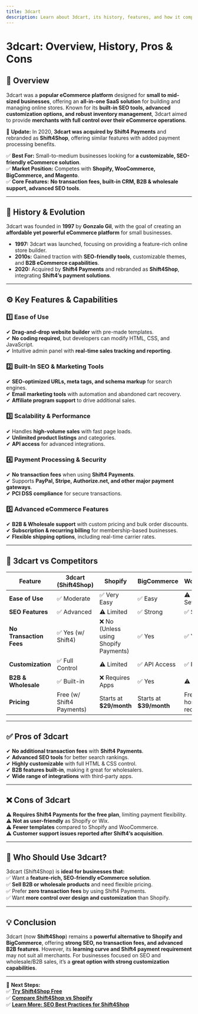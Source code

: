 ```yaml
---
title: 3dcart  
description: Learn about 3dcart, its history, features, and how it compares to other eCommerce platforms.  
---
```


# **3dcart: Overview, History, Pros & Cons**  

## **📌 Overview**  
3dcart was a **popular eCommerce platform** designed for **small to mid-sized businesses**, offering an **all-in-one SaaS solution** for building and managing online stores. Known for its **built-in SEO tools, advanced customization options, and robust inventory management**, 3dcart aimed to provide **merchants with full control over their eCommerce operations**.  

🚨 **Update:** In 2020, **3dcart was acquired by Shift4 Payments** and rebranded as **Shift4Shop**, offering similar features with added payment processing benefits.  

✅ **Best For:** Small-to-medium businesses looking for **a customizable, SEO-friendly eCommerce solution**.  
✅ **Market Position:** Competes with **Shopify, WooCommerce, BigCommerce, and Magento**.  
✅ **Core Features:** **No transaction fees, built-in CRM, B2B & wholesale support, advanced SEO tools**.  

---

## **📜 History & Evolution**  
3dcart was founded in **1997** by **Gonzalo Gil**, with the goal of creating an **affordable yet powerful eCommerce platform** for small businesses.  

- **1997:** 3dcart was launched, focusing on providing a feature-rich online store builder.  
- **2010s:** Gained traction with **SEO-friendly tools**, customizable themes, and **B2B eCommerce capabilities**.  
- **2020:** Acquired by **Shift4 Payments** and rebranded as **Shift4Shop**, integrating **Shift4’s payment solutions**.  

---

## **⚙️ Key Features & Capabilities**  

### **1️⃣ Ease of Use**  
✔ **Drag-and-drop website builder** with pre-made templates.  
✔ **No coding required**, but developers can modify HTML, CSS, and JavaScript.  
✔ Intuitive admin panel with **real-time sales tracking and reporting**.  

### **2️⃣ Built-In SEO & Marketing Tools**  
✔ **SEO-optimized URLs, meta tags, and schema markup** for search engines.  
✔ **Email marketing tools** with automation and abandoned cart recovery.  
✔ **Affiliate program support** to drive additional sales.  

### **3️⃣ Scalability & Performance**  
✔ Handles **high-volume sales** with fast page loads.  
✔ **Unlimited product listings** and categories.  
✔ **API access** for advanced integrations.  

### **4️⃣ Payment Processing & Security**  
✔ **No transaction fees** when using **Shift4 Payments**.  
✔ Supports **PayPal, Stripe, Authorize.net, and other major payment gateways**.  
✔ **PCI DSS compliance** for secure transactions.  

### **5️⃣ Advanced eCommerce Features**  
✔ **B2B & Wholesale support** with custom pricing and bulk order discounts.  
✔ **Subscription & recurring billing** for membership-based businesses.  
✔ **Flexible shipping options**, including real-time carrier rates.  

---

## **🔄 3dcart vs Competitors**  

| Feature                 | 3dcart (Shift4Shop) | Shopify         | BigCommerce      | WooCommerce    |
|-------------------------|--------------------|----------------|-----------------|----------------|
| **Ease of Use**         | ✅ Moderate       | ✅ Very Easy   | ✅ Easy         | ⚠ Requires Setup |
| **SEO Features**        | ✅ Advanced       | ⚠ Limited     | ✅ Strong       | ✅ Strong      |
| **No Transaction Fees** | ✅ Yes (w/ Shift4) | ❌ No (Unless using Shopify Payments) | ✅ Yes | ✅ Yes |
| **Customization**       | ✅ Full Control   | ⚠ Limited     | ✅ API Access   | ✅ Full Control |
| **B2B & Wholesale**     | ✅ Built-in       | ❌ Requires Apps | ✅ Yes | ⚠ Limited |
| **Pricing**             | Free (w/ Shift4 Payments) | Starts at **$29/month** | Starts at **$39/month** | Free (but hosting required) |

---

## **✅ Pros of 3dcart**  
✔ **No additional transaction fees** with **Shift4 Payments**.  
✔ **Advanced SEO tools** for better search rankings.  
✔ **Highly customizable** with full HTML & CSS control.  
✔ **B2B features built-in**, making it great for wholesalers.  
✔ **Wide range of integrations** with third-party apps.  

---

## **❌ Cons of 3dcart**  
⚠ **Requires Shift4 Payments for the free plan**, limiting payment flexibility.  
⚠ **Not as user-friendly** as Shopify or Wix.  
⚠ **Fewer templates** compared to Shopify and WooCommerce.  
⚠ **Customer support issues reported after Shift4’s acquisition**.  

---

## **🎯 Who Should Use 3dcart?**  
3dcart (Shift4Shop) is **ideal for businesses that:**  
✅ Want a **feature-rich, SEO-friendly eCommerce solution**.  
✅ **Sell B2B or wholesale products** and need flexible pricing.  
✅ Prefer **zero transaction fees** by using Shift4 Payments.  
✅ Want **more control over design and customization** than Shopify.  

---

## **💡 Conclusion**  
3dcart (now **Shift4Shop**) remains a **powerful alternative to Shopify and BigCommerce**, offering **strong SEO, no transaction fees, and advanced B2B features**. However, its **learning curve and Shift4 payment requirement** may not suit all merchants. For businesses focused on SEO and wholesale/B2B sales, it’s a **great option with strong customization capabilities**.  

---

🚀 **Next Steps:**  
✅ **[Try Shift4Shop Free](https://www.shift4shop.com/)**  
✅ **[Compare Shift4Shop vs Shopify](#)**  
✅ **[Learn More: SEO Best Practices for Shift4Shop](#)**  